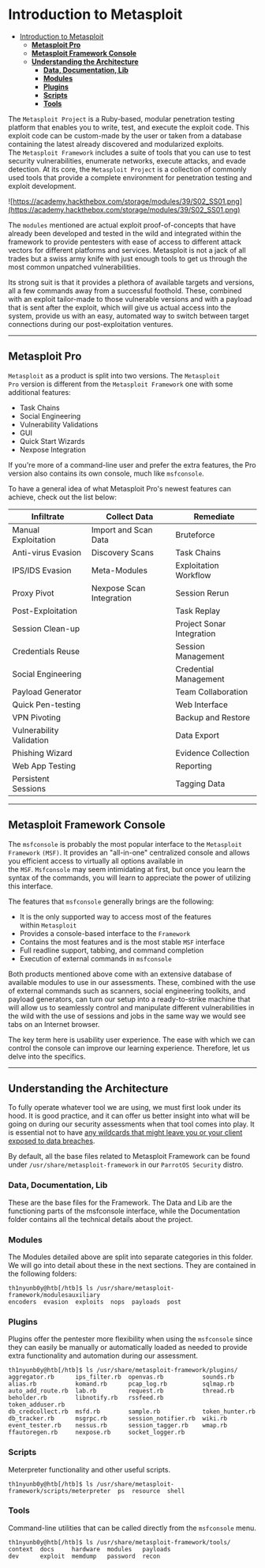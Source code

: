# Introduction to Metasploit
- [Introduction to Metasploit](#introduction-to-metasploit)
  - [**Metasploit Pro**](#metasploit-pro)
  - [**Metasploit Framework Console**](#metasploit-framework-console)
  - [**Understanding the Architecture**](#understanding-the-architecture)
    - [**Data, Documentation, Lib**](#data-documentation-lib)
    - [**Modules**](#modules)
    - [**Plugins**](#plugins)
    - [**Scripts**](#scripts)
    - [**Tools**](#tools)

The `Metasploit Project` is a Ruby-based, modular penetration testing platform that enables you to write, test, and execute the exploit code. This exploit code can be custom-made by the user or taken from a database containing the latest already discovered and modularized exploits. The `Metasploit Framework` includes a suite of tools that you can use to test security vulnerabilities, enumerate networks, execute attacks, and evade detection. At its core, the `Metasploit Project` is a collection of commonly used tools that provide a complete environment for penetration testing and exploit development.

![https://academy.hackthebox.com/storage/modules/39/S02_SS01.png](https://academy.hackthebox.com/storage/modules/39/S02_SS01.png)

The `modules` mentioned are actual exploit proof-of-concepts that have already been developed and tested in the wild and integrated within the framework to provide pentesters with ease of access to different attack vectors for different platforms and services. Metasploit is not a jack of all trades but a swiss army knife with just enough tools to get us through the most common unpatched vulnerabilities.

Its strong suit is that it provides a plethora of available targets and versions, all a few commands away from a successful foothold. These, combined with an exploit tailor-made to those vulnerable versions and with a payload that is sent after the exploit, which will give us actual access into the system, provide us with an easy, automated way to switch between target connections during our post-exploitation ventures.

---

## **Metasploit Pro**

`Metasploit` as a product is split into two versions. The `Metasploit Pro` version is different from the `Metasploit Framework` one with some additional features:

- Task Chains
- Social Engineering
- Vulnerability Validations
- GUI
- Quick Start Wizards
- Nexpose Integration

If you're more of a command-line user and prefer the extra features, the Pro version also contains its own console, much like `msfconsole`.

To have a general idea of what Metasploit Pro's newest features can achieve, check out the list below:

| **Infiltrate** | **Collect Data** | **Remediate** |
| --- | --- | --- |
| Manual Exploitation | Import and Scan Data | Bruteforce |
| Anti-virus Evasion | Discovery Scans | Task Chains |
| IPS/IDS Evasion | Meta-Modules | Exploitation Workflow |
| Proxy Pivot | Nexpose Scan Integration | Session Rerun |
| Post-Exploitation |  | Task Replay |
| Session Clean-up |  | Project Sonar Integration |
| Credentials Reuse |  | Session Management |
| Social Engineering |  | Credential Management |
| Payload Generator |  | Team Collaboration |
| Quick Pen-testing |  | Web Interface |
| VPN Pivoting |  | Backup and Restore |
| Vulnerability Validation |  | Data Export |
| Phishing Wizard |  | Evidence Collection |
| Web App Testing |  | Reporting |
| Persistent Sessions |  | Tagging Data |

---

## **Metasploit Framework Console**

The `msfconsole` is probably the most popular interface to the `Metasploit Framework` `(MSF)`. It provides an "all-in-one" centralized console and allows you efficient access to virtually all options available in the `MSF`. `Msfconsole` may seem intimidating at first, but once you learn the syntax of the commands, you will learn to appreciate the power of utilizing this interface.

The features that `msfconsole` generally brings are the following:

- It is the only supported way to access most of the features within `Metasploit`
- Provides a console-based interface to the `Framework`
- Contains the most features and is the most stable `MSF` interface
- Full readline support, tabbing, and command completion
- Execution of external commands in `msfconsole`

Both products mentioned above come with an extensive database of available modules to use in our assessments. These, combined with the use of external commands such as scanners, social engineering toolkits, and payload generators, can turn our setup into a ready-to-strike machine that will allow us to seamlessly control and manipulate different vulnerabilities in the wild with the use of sessions and jobs in the same way we would see tabs on an Internet browser.

The key term here is usability user experience. The ease with which we can control the console can improve our learning experience. Therefore, let us delve into the specifics.

---

## **Understanding the Architecture**

To fully operate whatever tool we are using, we must first look under its hood. It is good practice, and it can offer us better insight into what will be going on during our security assessments when that tool comes into play. It is essential not to have [any wildcards that might leave you or your client exposed to data breaches](https://blog.cobaltstrike.com/2016/09/28/cobalt-strike-rce-active-exploitation-reported/).

By default, all the base files related to Metasploit Framework can be found under `/usr/share/metasploit-framework` in our `ParrotOS Security` distro.

### **Data, Documentation, Lib**

These are the base files for the Framework. The Data and Lib are the functioning parts of the msfconsole interface, while the Documentation folder contains all the technical details about the project.

### **Modules**

The Modules detailed above are split into separate categories in this folder. We will go into detail about these in the next sections. They are contained in the following folders:

```
th1nyunb0y@htb[/htb]$ ls /usr/share/metasploit-framework/modulesauxiliary  
encoders  evasion  exploits  nops  payloads  post
```

### **Plugins**

Plugins offer the pentester more flexibility when using the `msfconsole` since they can easily be manually or automatically loaded as needed to provide extra functionality and automation during our assessment.

```
th1nyunb0y@htb[/htb]$ ls /usr/share/metasploit-framework/plugins/
aggregator.rb      ips_filter.rb  openvas.rb           sounds.rb
alias.rb           komand.rb      pcap_log.rb          sqlmap.rb
auto_add_route.rb  lab.rb         request.rb           thread.rb
beholder.rb        libnotify.rb   rssfeed.rb           token_adduser.rb
db_credcollect.rb  msfd.rb        sample.rb            token_hunter.rb
db_tracker.rb      msgrpc.rb      session_notifier.rb  wiki.rb
event_tester.rb    nessus.rb      session_tagger.rb    wmap.rb
ffautoregen.rb     nexpose.rb     socket_logger.rb
```

### **Scripts**

Meterpreter functionality and other useful scripts.

```
th1nyunb0y@htb[/htb]$ ls /usr/share/metasploit-framework/scripts/meterpreter  ps  resource  shell
```

### **Tools**

Command-line utilities that can be called directly from the `msfconsole` menu.

```
th1nyunb0y@htb[/htb]$ ls /usr/share/metasploit-framework/tools/
context  docs     hardware  modules   payloads
dev      exploit  memdump   password  recon
```